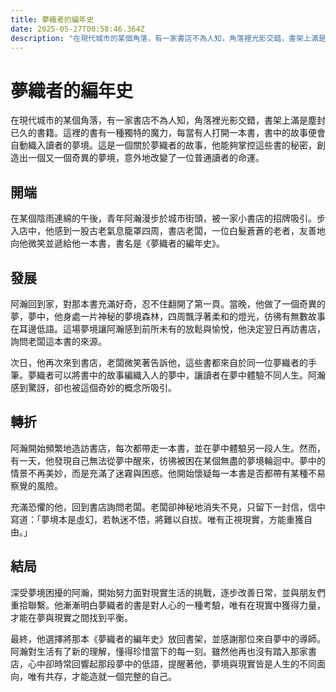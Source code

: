 ```yaml
---
title: 夢織者的編年史
date: 2025-05-27T00:58:46.364Z
description: "在現代城市的某個角落，有一家書店不為人知，角落裡光影交錯，書架上滿是塵封已久的書籍。這裡的書有一種獨特的魔力，每當有人打開一本書，書中的故事便會自動織入讀者的夢境。這是一個關於夢織者的故事，他能夠掌控這些書的秘密，創造出一個又一個奇異的夢境，意外地改變了一位普通讀者的命運。"
---
```


# 夢織者的編年史

在現代城市的某個角落，有一家書店不為人知，角落裡光影交錯，書架上滿是塵封已久的書籍。這裡的書有一種獨特的魔力，每當有人打開一本書，書中的故事便會自動織入讀者的夢境。這是一個關於夢織者的故事，他能夠掌控這些書的秘密，創造出一個又一個奇異的夢境，意外地改變了一位普通讀者的命運。

## 開端

在某個陰雨連綿的午後，青年阿瀚漫步於城市街頭，被一家小書店的招牌吸引。步入店中，他感到一股古老氣息籠罩四周，書店老闆，一位白髮蒼蒼的老者，友善地向他微笑並遞給他一本書，書名是《夢織者的編年史》。

## 發展

阿瀚回到家，對那本書充滿好奇，忍不住翻開了第一頁。當晚，他做了一個奇異的夢，夢中，他身處一片神秘的夢境森林，四周飄浮著柔和的燈光，彷彿有無數故事在耳邊低語。這場夢境讓阿瀚感到前所未有的放鬆與愉悅，他決定翌日再訪書店，詢問老闆這本書的來源。

次日，他再次來到書店，老闆微笑著告訴他，這些書都來自於同一位夢織者的手筆。夢織者可以將書中的故事編織入人的夢中，讓讀者在夢中體驗不同人生。阿瀚感到驚訝，卻也被這個奇妙的概念所吸引。

## 轉折

阿瀚開始頻繁地造訪書店，每次都帶走一本書，並在夢中體驗另一段人生。然而，有一天，他發現自己無法從夢中醒來，彷彿被困在某個無盡的夢境輪迴中。夢中的情景不再美妙，而是充滿了迷霧與困惑。他開始懷疑每一本書是否都帶有某種不易察覺的風險。

充滿恐懼的他，回到書店詢問老闆。老闆卻神秘地消失不見，只留下一封信，信中寫道：「夢境本是虛幻，若執迷不悟，將難以自拔。唯有正視現實，方能重獲自由。」

## 結局

深受夢境困擾的阿瀚，開始努力面對現實生活的挑戰，逐步改善日常，並與朋友們重拾聯繫。他漸漸明白夢織者的書是對人心的一種考驗，唯有在現實中獲得力量，才能在夢與現實之間找到平衡。

最終，他選擇將那本《夢織者的編年史》放回書架，並感謝那位來自夢中的導師。阿瀚對生活有了新的理解，懂得珍惜當下的每一刻。雖然他再也沒有踏入那家書店，心中卻時常回響起那段夢中的低語，提醒著他，夢境與現實皆是人生的不同面向，唯有共存，才能造就一個完整的自己。